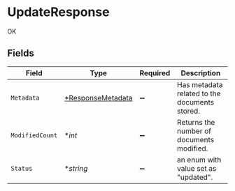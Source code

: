 # UpdateResponse

OK


## Fields

| Field                                                        | Type                                                         | Required                                                     | Description                                                  |
| ------------------------------------------------------------ | ------------------------------------------------------------ | ------------------------------------------------------------ | ------------------------------------------------------------ |
| `Metadata`                                                   | [*ResponseMetadata](../../models/shared/responsemetadata.md) | :heavy_minus_sign:                                           | Has metadata related to the documents stored.                |
| `ModifiedCount`                                              | **int*                                                       | :heavy_minus_sign:                                           | Returns the number of documents modified.                    |
| `Status`                                                     | **string*                                                    | :heavy_minus_sign:                                           | an enum with value set as "updated".                         |
